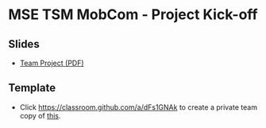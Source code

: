# MSE TSM MobCom - Project Kick-off
## Slides
* [Team Project (PDF)](http://www.tamberg.org/mse/2022/hs/TSM_MobCom_TeamProject.pdf)

## Template
* Click https://classroom.github.com/a/dFs1GNAk to create a private team copy of [this](../../../../mse-tsm-mobcom-project/blob/master/README.md).
